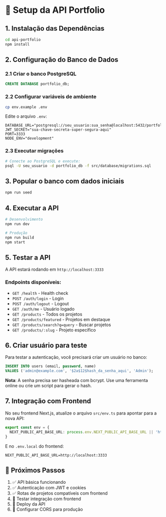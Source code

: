 # 🚀 Setup da API Portfolio

## 1. Instalação das Dependências

```bash
cd api-portfolio
npm install
```

## 2. Configuração do Banco de Dados

### 2.1 Criar o banco PostgreSQL
```sql
CREATE DATABASE portfolio_db;
```

### 2.2 Configurar variáveis de ambiente
```bash
cp env.example .env
```

Edite o arquivo `.env`:
```env
DATABASE_URL="postgresql://seu_usuario:sua_senha@localhost:5432/portfolio_db"
JWT_SECRET="sua-chave-secreta-super-segura-aqui"
PORT=3333
NODE_ENV="development"
```

### 2.3 Executar migrações
```bash
# Conecte ao PostgreSQL e execute:
psql -U seu_usuario -d portfolio_db -f src/database/migrations.sql
```

## 3. Popular o banco com dados iniciais

```bash
npm run seed
```

## 4. Executar a API

```bash
# Desenvolvimento
npm run dev

# Produção
npm run build
npm start
```

## 5. Testar a API

A API estará rodando em `http://localhost:3333`

### Endpoints disponíveis:

- `GET /health` - Health check
- `POST /auth/login` - Login
- `POST /auth/logout` - Logout  
- `GET /auth/me` - Usuário logado
- `GET /products` - Todos os projetos
- `GET /products/featured` - Projetos em destaque
- `GET /products/search?q=query` - Buscar projetos
- `GET /products/:slug` - Projeto específico

## 6. Criar usuário para teste

Para testar a autenticação, você precisará criar um usuário no banco:

```sql
INSERT INTO users (email, password, name) 
VALUES ('admin@example.com', '$2a$12$hash_da_senha_aqui', 'Admin');
```

**Nota**: A senha precisa ser hasheada com bcrypt. Use uma ferramenta online ou crie um script para gerar o hash.

## 7. Integração com Frontend

No seu frontend Next.js, atualize o arquivo `src/env.ts` para apontar para a nova API:

```typescript
export const env = {
  NEXT_PUBLIC_API_BASE_URL: process.env.NEXT_PUBLIC_API_BASE_URL || 'http://localhost:3333',
}
```

E no `.env.local` do frontend:
```env
NEXT_PUBLIC_API_BASE_URL=http://localhost:3333
```

## 🎯 Próximos Passos

1. ✅ API básica funcionando
2. ✅ Autenticação com JWT e cookies
3. ✅ Rotas de projetos compatíveis com frontend
4. 🔄 Testar integração com frontend
5. 🔄 Deploy da API
6. 🔄 Configurar CORS para produção
